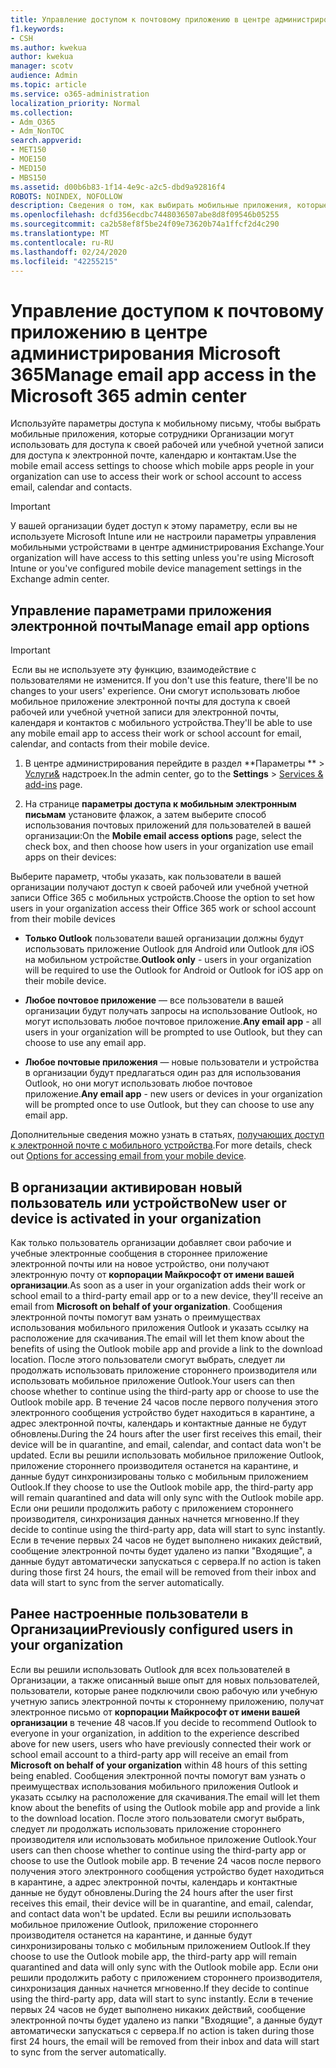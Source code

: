 ```yaml
---
title: Управление доступом к почтовому приложению в центре администрирования Microsoft 365
f1.keywords:
- CSH
ms.author: kwekua
author: kwekua
manager: scotv
audience: Admin
ms.topic: article
ms.service: o365-administration
localization_priority: Normal
ms.collection:
- Adm_O365
- Adm_NonTOC
search.appverid:
- MET150
- MOE150
- MED150
- MBS150
ms.assetid: d00b6b83-1f14-4e9c-a2c5-dbd9a92816f4
ROBOTS: NOINDEX, NOFOLLOW
description: Сведения о том, как выбирать мобильные приложения, которые пользователи могут использовать для доступа к электронной почте, календарю и контактам.
ms.openlocfilehash: dcfd356ecdbc7448036507abe8d8f09546b05255
ms.sourcegitcommit: ca2b58ef8f5be24f09e73620b74a1ffcf2d4c290
ms.translationtype: MT
ms.contentlocale: ru-RU
ms.lasthandoff: 02/24/2020
ms.locfileid: "42255215"
---
```

# <a name="manage-email-app-access-in-the-microsoft-365-admin-center"></a><span data-ttu-id="58b50-103">Управление доступом к почтовому приложению в центре администрирования Microsoft 365</span><span class="sxs-lookup"><span data-stu-id="58b50-103">Manage email app access in the Microsoft 365 admin center</span></span>

<span data-ttu-id="58b50-104">Используйте параметры доступа к мобильному письму, чтобы выбрать мобильные приложения, которые сотрудники Организации могут использовать для доступа к своей рабочей или учебной учетной записи для доступа к электронной почте, календарю и контактам.</span><span class="sxs-lookup"><span data-stu-id="58b50-104">Use the mobile email access settings to choose which mobile apps people in your organization can use to access their work or school account to access email, calendar and contacts.</span></span>
  
> [!IMPORTANT]
> <span data-ttu-id="58b50-105">У вашей организации будет доступ к этому параметру, если вы не используете Microsoft Intune или не настроили параметры управления мобильными устройствами в центре администрирования Exchange.</span><span class="sxs-lookup"><span data-stu-id="58b50-105">Your organization will have access to this setting unless you're using Microsoft Intune or you've configured mobile device management settings in the Exchange admin center.</span></span> 
  
## <a name="manage-email-app-options"></a><span data-ttu-id="58b50-106">Управление параметрами приложения электронной почты</span><span class="sxs-lookup"><span data-stu-id="58b50-106">Manage email app options</span></span>

> [!IMPORTANT]
> <span data-ttu-id="58b50-107"> Если вы не используете эту функцию, взаимодействие с пользователями не изменится.</span><span class="sxs-lookup"><span data-stu-id="58b50-107"> If you don't use this feature, there'll be no changes to your users' experience.</span></span> <span data-ttu-id="58b50-108">Они смогут использовать любое мобильное приложение электронной почты для доступа к своей рабочей или учебной учетной записи для электронной почты, календаря и контактов с мобильного устройства.</span><span class="sxs-lookup"><span data-stu-id="58b50-108">They'll be able to use any mobile email app to access their work or school account for email, calendar, and contacts from their mobile device.</span></span> 
    
1. <span data-ttu-id="58b50-109">В центре администрирования перейдите в раздел \*\*Параметры \*\* \> <a href="https://go.microsoft.com/fwlink/p/?linkid=2053743" target="_blank">Услуги&amp;</a> надстроек.</span><span class="sxs-lookup"><span data-stu-id="58b50-109">In the admin center, go to the **Settings** \> <a href="https://go.microsoft.com/fwlink/p/?linkid=2053743" target="_blank">Services &amp; add-ins</a> page.</span></span> 

2. <span data-ttu-id="58b50-110">На странице **параметры доступа к мобильным электронным письмам** установите флажок, а затем выберите способ использования почтовых приложений для пользователей в вашей организации:</span><span class="sxs-lookup"><span data-stu-id="58b50-110">On the **Mobile email access options** page, select the check box, and then choose how users in your organization use email apps on their devices:</span></span>
  
<span data-ttu-id="58b50-111">Выберите параметр, чтобы указать, как пользователи в вашей организации получают доступ к своей рабочей или учебной учетной записи Office 365 с мобильных устройств.</span><span class="sxs-lookup"><span data-stu-id="58b50-111">Choose the option to set how users in your organization access their Office 365 work or school account from their mobile devices</span></span>
  
- <span data-ttu-id="58b50-112">**Только Outlook** пользователи вашей организации должны будут использовать приложение Outlook для Android или Outlook для iOS на мобильном устройстве.</span><span class="sxs-lookup"><span data-stu-id="58b50-112">**Outlook only** - users in your organization will be required to use the Outlook for Android or Outlook for iOS app on their mobile device.</span></span> 
    
- <span data-ttu-id="58b50-113">**Любое почтовое приложение** — все пользователи в вашей организации будут получать запросы на использование Outlook, но могут использовать любое почтовое приложение.</span><span class="sxs-lookup"><span data-stu-id="58b50-113">**Any email app** - all users in your organization will be prompted to use Outlook, but they can choose to use any email app.</span></span> 
    
- <span data-ttu-id="58b50-114">**Любое почтовые приложения** — новые пользователи и устройства в организации будут предлагаться один раз для использования Outlook, но они могут использовать любое почтовое приложение.</span><span class="sxs-lookup"><span data-stu-id="58b50-114">**Any email app** - new users or devices in your organization will be prompted once to use Outlook, but they can choose to use any email app.</span></span> 
    
<span data-ttu-id="58b50-115">Дополнительные сведения можно узнать в статьях, [получающих доступ к электронной почте с мобильного устройства](access-email-from-a-mobile-device.md).</span><span class="sxs-lookup"><span data-stu-id="58b50-115">For more details, check out [Options for accessing email from your mobile device](access-email-from-a-mobile-device.md).</span></span>
  
## <a name="new-user-or-device-is-activated-in-your-organization"></a><span data-ttu-id="58b50-116">В организации активирован новый пользователь или устройство</span><span class="sxs-lookup"><span data-stu-id="58b50-116">New user or device is activated in your organization</span></span>

<span data-ttu-id="58b50-117">Как только пользователь организации добавляет свои рабочие и учебные электронные сообщения в стороннее приложение электронной почты или на новое устройство, они получают электронную почту от **корпорации Майкрософт от имени вашей организации**.</span><span class="sxs-lookup"><span data-stu-id="58b50-117">As soon as a user in your organization adds their work or school email to a third-party email app or to a new device, they'll receive an email from **Microsoft on behalf of your organization**.</span></span> <span data-ttu-id="58b50-118">Сообщения электронной почты помогут вам узнать о преимуществах использования мобильного приложения Outlook и указать ссылку на расположение для скачивания.</span><span class="sxs-lookup"><span data-stu-id="58b50-118">The email will let them know about the benefits of using the Outlook mobile app and provide a link to the download location.</span></span> <span data-ttu-id="58b50-119">После этого пользователи смогут выбрать, следует ли продолжать использовать приложение стороннего производителя или использовать мобильное приложение Outlook.</span><span class="sxs-lookup"><span data-stu-id="58b50-119">Your users can then choose whether to continue using the third-party app or choose to use the Outlook mobile app.</span></span> <span data-ttu-id="58b50-120">В течение 24 часов после первого получения этого электронного сообщения устройство будет находиться в карантине, а адрес электронной почты, календарь и контактные данные не будут обновлены.</span><span class="sxs-lookup"><span data-stu-id="58b50-120">During the 24 hours after the user first receives this email, their device will be in quarantine, and email, calendar, and contact data won't be updated.</span></span> <span data-ttu-id="58b50-121">Если вы решили использовать мобильное приложение Outlook, приложение стороннего производителя останется на карантине, и данные будут синхронизированы только с мобильным приложением Outlook.</span><span class="sxs-lookup"><span data-stu-id="58b50-121">If they choose to use the Outlook mobile app, the third-party app will remain quarantined and data will only sync with the Outlook mobile app.</span></span> <span data-ttu-id="58b50-122">Если они решили продолжить работу с приложением стороннего производителя, синхронизация данных начнется мгновенно.</span><span class="sxs-lookup"><span data-stu-id="58b50-122">If they decide to continue using the third-party app, data will start to sync instantly.</span></span> <span data-ttu-id="58b50-123">Если в течение первых 24 часов не будет выполнено никаких действий, сообщение электронной почты будет удалено из папки "Входящие", а данные будут автоматически запускаться с сервера.</span><span class="sxs-lookup"><span data-stu-id="58b50-123">If no action is taken during those first 24 hours, the email will be removed from their inbox and data will start to sync from the server automatically.</span></span>
  
## <a name="previously-configured-users-in-your-organization"></a><span data-ttu-id="58b50-124">Ранее настроенные пользователи в Организации</span><span class="sxs-lookup"><span data-stu-id="58b50-124">Previously configured users in your organization</span></span>

<span data-ttu-id="58b50-125">Если вы решили использовать Outlook для всех пользователей в Организации, а также описанный выше опыт для новых пользователей, пользователи, которые ранее подключили свою рабочую или учебную учетную запись электронной почты к стороннему приложению, получат электронное письмо от **корпорации Майкрософт от имени вашей организации** в течение 48 часов.</span><span class="sxs-lookup"><span data-stu-id="58b50-125">If you decide to recommend Outlook to everyone in your organization, in addition to the experience described above for new users, users who have previously connected their work or school email account to a third-party app will receive an email from **Microsoft on behalf of your organization** within 48 hours of this setting being enabled.</span></span> <span data-ttu-id="58b50-126">Сообщения электронной почты помогут вам узнать о преимуществах использования мобильного приложения Outlook и указать ссылку на расположение для скачивания.</span><span class="sxs-lookup"><span data-stu-id="58b50-126">The email will let them know about the benefits of using the Outlook mobile app and provide a link to the download location.</span></span> <span data-ttu-id="58b50-127">После этого пользователи смогут выбрать, следует ли продолжать использовать приложение стороннего производителя или использовать мобильное приложение Outlook.</span><span class="sxs-lookup"><span data-stu-id="58b50-127">Your users can then choose whether to continue using the third-party app or choose to use the Outlook mobile app.</span></span> <span data-ttu-id="58b50-128">В течение 24 часов после первого получения этого электронного сообщения устройство будет находиться в карантине, а адрес электронной почты, календарь и контактные данные не будут обновлены.</span><span class="sxs-lookup"><span data-stu-id="58b50-128">During the 24 hours after the user first receives this email, their device will be in quarantine, and email, calendar, and contact data won't be updated.</span></span> <span data-ttu-id="58b50-129">Если вы решили использовать мобильное приложение Outlook, приложение стороннего производителя останется на карантине, и данные будут синхронизированы только с мобильным приложением Outlook.</span><span class="sxs-lookup"><span data-stu-id="58b50-129">If they choose to use the Outlook mobile app, the third-party app will remain quarantined and data will only sync with the Outlook mobile app.</span></span> <span data-ttu-id="58b50-130">Если они решили продолжить работу с приложением стороннего производителя, синхронизация данных начнется мгновенно.</span><span class="sxs-lookup"><span data-stu-id="58b50-130">If they decide to continue using the third-party app, data will start to sync instantly.</span></span> <span data-ttu-id="58b50-131">Если в течение первых 24 часов не будет выполнено никаких действий, сообщение электронной почты будет удалено из папки "Входящие", а данные будут автоматически запускаться с сервера.</span><span class="sxs-lookup"><span data-stu-id="58b50-131">If no action is taken during those first 24 hours, the email will be removed from their inbox and data will start to sync from the server automatically.</span></span> 
  

